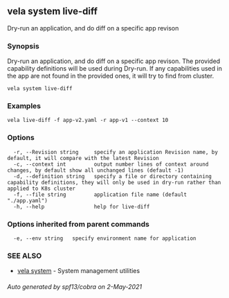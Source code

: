 ## vela system live-diff

Dry-run an application, and do diff on a specific app revison

### Synopsis

Dry-run an application, and do diff on a specific app revison. The provided capability definitions will be used during Dry-run. If any capabilities used in the app are not found in the provided ones, it will try to find from cluster.

```
vela system live-diff
```

### Examples

```
vela live-diff -f app-v2.yaml -r app-v1 --context 10
```

### Options

```
  -r, --Revision string     specify an application Revision name, by default, it will compare with the latest Revision
  -c, --context int         output number lines of context around changes, by default show all unchanged lines (default -1)
  -d, --definition string   specify a file or directory containing capability definitions, they will only be used in dry-run rather than applied to K8s cluster
  -f, --file string         application file name (default "./app.yaml")
  -h, --help                help for live-diff
```

### Options inherited from parent commands

```
  -e, --env string   specify environment name for application
```

### SEE ALSO

* [vela system](vela_system)	 - System management utilities

###### Auto generated by spf13/cobra on 2-May-2021
